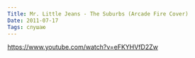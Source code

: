 ```yaml
---
Title: Mr. Little Jeans - The Suburbs (Arcade Fire Cover)
Date: 2011-07-17
Tags: слушаю
---
```


https://www.youtube.com/watch?v=eFKYHVfD2Zw